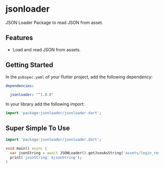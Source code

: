 # jsonloader

JSON Loader Package to read JSON from asset.

## Features

* Load and read JSON from assets.

## Getting Started

In the `pubspec.yaml` of your flutter project, add the following dependency:

```yaml
dependencies:
  ...
  jsonloader: "^1.0.0"
```

In your library add the following import:

```dart
import 'package:jsonloader/jsonloader.dart';
```

## Super Simple To Use
```dart
import 'package:jsonloader/jsonloader.dart';

void main() async {
  var jsonString = await JSONLoader().getJsonAsString('assets/login_response.json');
  print('jsonString: $jsonString');
}
```
